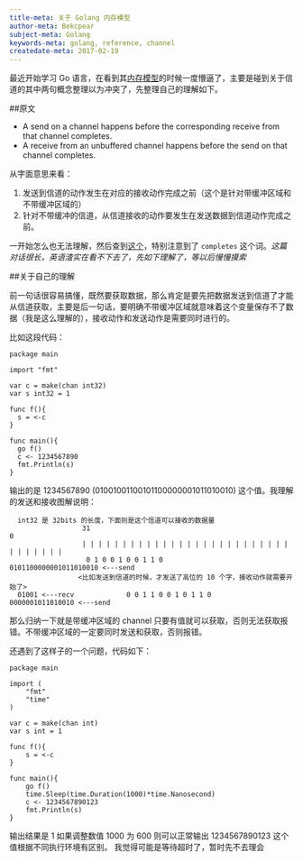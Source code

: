 ```yaml
---
title-meta: 关于 Golang 内存模型
author-meta: Bekcpear
subject-meta: Golang
keywords-meta: golang, reference, channel
createdate-meta: 2017-02-19
---
```


最近开始学习 Go 语言，在看到其[内存模型](https://golang.org/ref/mem)的时候一度懵逼了，主要是碰到关于信道的其中两句概念整理以为冲突了，先整理自己的理解如下。

##原文

+ A send on a channel happens before the corresponding receive from that channel completes.
+ A receive from an unbuffered channel happens before the send on that channel completes.

从字面意思来看：

1. 发送到信道的动作发生在对应的接收动作完成之前（这个是针对带缓冲区域和不带缓冲区域的）
2. 针对不带缓冲的信道，从信道接收的动作要发生在发送数据到信道动作完成之前。

一开始怎么也无法理解，然后查到[这个](https://groups.google.com/forum/#!topic/golang-nuts/NvB_hXkI9PE)，特别注意到了 `completes` 这个词。*这篇对话很长，英语渣实在看不下去了，先如下理解了，等以后慢慢摸索*


##关于自己的理解

前一句话很容易搞懂，既然要获取数据，那么肯定是要先把数据发送到信道了才能从信道获取，主要是后一句话，要明确不带缓冲区域就意味着这个变量保存不了数据（我是这么理解的），接收动作和发送动作是需要同时进行的。

比如这段代码：

```
package main

import "fmt"

var c = make(chan int32)
var s int32 = 1

func f(){
  s = <-c
}

func main(){
  go f()
  c <- 1234567890
  fmt.Println(s)
}
```

输出的是 1234567890 (01001001100101100000001011010010) 这个值。我理解的发送和接收图解说明：

```
  int32 是 32bits 的长度，下面则是这个信道可以接收的数据量
                  31                                                             0
                  | | | | | | | | | | | | | | | | | | | | | | | | | | | | | | | | |
                   0 1 0 0 1 0 0 1 1 0                                                0101100000001011010010 <---send
                 <比如发送到信道的时候，才发送了高位的 10 个字，接收动作就需要开始了>
  01001 <---recv             0 0 1 1 0 0 1 0 1 1 0                                    0000001011010010 <---send
```

那么归纳一下就是带缓冲区域的 channel 只要有值就可以获取，否则无法获取报错。不带缓冲区域的一定要同时发送和获取，否则报错。

还遇到了这样子的一个问题，代码如下：

```
package main

import (
	"fmt"
	"time"
)

var c = make(chan int)
var s int = 1

func f(){
	s = <-c
}

func main(){
	go f()
	time.Sleep(time.Duration(1000)*time.Nanosecond)
	c <- 1234567890123
	fmt.Println(s)
}
```

输出结果是 1
如果调整数值 1000 为 600 则可以正常输出 1234567890123 这个值根据不同执行环境有区别。
我觉得可能是等待超时了，暂时先不去理会
